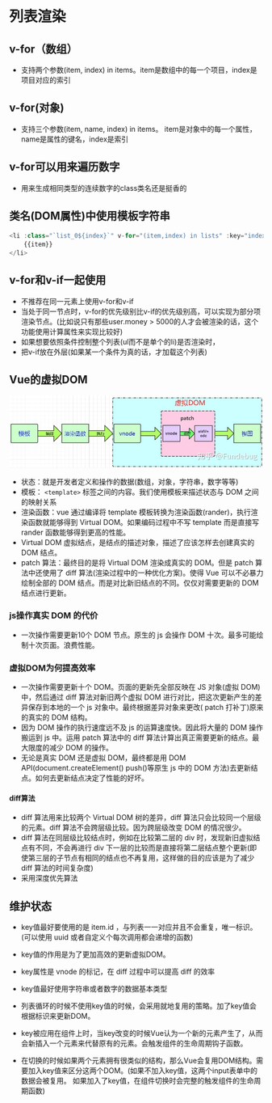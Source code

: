 <!--
 * @Author: xujie 1607526161@qq.com
 * @Date: 2022-04-22 13:11:00
 * @LastEditors: x09898 coder_xujie@163.com
 * @FilePath: \HTML-CSS-Javascript-\Vue框架\Vue的教程\列表渲染.md
 * @Description: 
-->
# 列表渲染

## v-for（数组）

* 支持两个参数(item, index) in items。item是数组中的每一个项目，index是项目对应的索引

## v-for(对象)

* 支持三个参数(item, name, index) in items。 item是对象中的每一个属性，name是属性的键名，index是索引

## v-for可以用来遍历数字

* 用来生成相同类型的连续数字的class类名还是挺香的

## 类名(DOM属性)中使用模板字符串

```js
<li :class="`list_0${index}`" v-for="(item,index) in lists" :key="index">
    {{item}}
</li>
```

## v-for和v-if一起使用

* 不推荐在同一元素上使用v-for和v-if
* 当处于同一节点时，v-for的优先级别比v-if的优先级别高，可以实现为部分项渲染节点。(比如说只有那些user.money > 5000的人才会被渲染的话，这个功能使用计算属性来实现比较好)
* 如果想要依照条件控制整个列表(ul而不是单个的li)是否渲染时，
* 把v-if放在外层(如果某一个条件为真的话，才加载这个列表)

## Vue的虚拟DOM

![vue的虚拟DOM](./../img/virDOM.jpg "Vue的虚拟DOM图")

* 状态：就是开发者定义和操作的数据(数组，对象，字符串，数字等等)
* 模板： `<template>` 标签之间的内容。我们使用模板来描述状态与 DOM 之间的映射关系
* 渲染函数：vue 通过编译将 template 模板转换为渲染函数(rander)，执行渲染函数就能够得到 Virtual DOM。如果编码过程中不写 template 而是直接写 rander 函数能够得到更高的性能。
* Virtual DOM 虚拟结点，是结点的描述对象，描述了应该怎样去创建真实的 DOM 结点。
* patch 算法：最终目的是将 Virtual DOM 渲染成真实的 DOM。但是 patch 算法中还使用了 diff 算法(渲染过程中的一种优化方案)。使得 Vue 可以不必暴力绘制全部的 DOM 结点。而是对比新旧结点的不同。仅仅对需要更新的 DOM  结点进行更新。

### js操作真实 DOM 的代价

* 一次操作需要更新10个 DOM 节点。原生的 js 会操作 DOM 十次。最多可能绘制十次页面。浪费性能。

### 虚拟DOM为何提高效率

* 一次操作需要更新十个 DOM。页面的更新先全部反映在 JS 对象(虚拟 DOM)中，然后通过 diff 算法对新旧两个虚拟 DOM 进行对比，把这次更新产生的差异保存到本地的一个 js 对象中。最终根据差异对象来更改( patch 打补丁)原来的真实的 DOM 结构。
* 因为 DOM 操作的执行速度远不及 js 的运算速度快。因此将大量的 DOM 操作搬运到 js 中。运用 patch 算法中的 diff 算法计算出真正需要更新的结点。最大限度的减少 DOM 的操作。
* 无论是真实 DOM 还是虚拟 DOM，最终都是用 DOM API(document.createElement() push()等原生 js 中的 DOM 方法)去更新结点。如何去更新结点决定了性能的好坏。

#### diff算法

* diff 算法用来比较两个 Virtual DOM 树的差异，diff 算法只会比较同一个层级的元素。diff 算法不会跨层级比较。因为跨层级改变 DOM 的情况很少。
* diff 算法在同层级比较结点时，例如在比较第二层的 div 时，发现新旧虚拟结点有不同，不会再进行 div 下一层的比较而是直接将第二层结点整个更新(即使第三层的子节点有相同的结点也不再复用，这样做的目的应该是为了减少 diff 算法的时间复杂度)
* 采用深度优先算法

## 维护状态

* key值最好要使用的是 item.id ，与列表一一对应并且不会重复，唯一标识。(可以使用 uuid 或者自定义个每次调用都会递增的函数)

* key值的作用是为了更加高效的更新虚拟DOM。
* key属性是 vnode 的标记，在 diff 过程中可以提高 diff 的效率
* key值最好使用字符串或者数字的数据基本类型
* 列表循环的时候不使用key值的时候，会采用就地复用的策略。加了key值会根据标识来更新DOM。

* key被应用在组件上时，当key改变的时候Vue认为一个新的元素产生了，从而会新插入一个元素来代替原有的元素。会触发组件的生命周期钩子函数。
* 在切换的时候如果两个元素拥有很类似的结构，那么Vue会复用DOM结构。需要加入key值来区分这两个DOM。(如果不加入key值，这两个input表单中的数据会被复用。 如果加入了key值，在组件切换时会完整的触发组件的生命周期函数)
